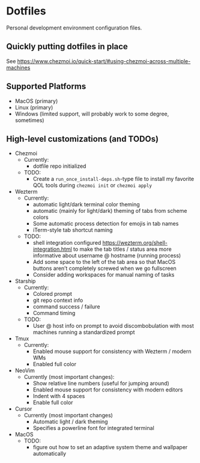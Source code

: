 # Dotfiles

Personal development environment configuration files.

## Quickly putting dotfiles in place

See <https://www.chezmoi.io/quick-start/#using-chezmoi-across-multiple-machines>

## Supported Platforms

- MacOS (primary)
- Linux (primary)
- Windows (limited support, will probably work to some degree, sometimes)

## High-level customizations (and TODOs)

- Chezmoi
  - Currently:
    - dotfile repo initialized
  - TODO:
    - Create a `run_once_install-deps.sh`-type file to install my favorite QOL tools during `chezmoi init` or `chezmoi apply`
- Wezterm
  - Currently:
    - automatic light/dark terminal color theming
    - automatic (mainly for light/dark) theming of tabs from scheme colors
    - Some automatic process detection for emojis in tab names
    - iTerm-style tab shortcut naming
  - TODO:
    - shell integration configured <https://wezterm.org/shell-integration.html> to make the tab titles / status area more informative about username @ hostname (running process)
    - Add some space to the left of the tab area so that MacOS buttons aren’t completely screwed when we go fullscreen
    - Consider adding workspaces for manual naming of tasks
- Starship
  - Currently:
    - Colored prompt
    - git repo context info
    - command success / failure
    - Command timing
  - TODO:
    - User @ host info on prompt to avoid discombobulation with most machines running a standardized prompt
- Tmux
  - Currently:
    - Enabled mouse support for consistency with Wezterm / modern WMs
    - Enabled full color
- NeoVim
  - Currently (most important changes):
    - Show relative line numbers (useful for jumping around)
    - Enabled mouse support for consistency with modern editors
    - Indent with 4 spaces
    - Enable full color
- Cursor
  - Currently (most important changes)
    - Automatic light / dark theming
    - Specifies a powerline font for integrated terminal
- MacOS
  - TODO:
    - figure out how to set an adaptive system theme and wallpaper automatically
